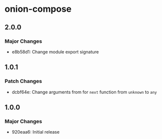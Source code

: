 # onion-compose

## 2.0.0

### Major Changes

- e8b58d1: Change module export signature

## 1.0.1

### Patch Changes

- dcbf64e: Change arguments from for `next` function from `unknown` to `any`

## 1.0.0

### Major Changes

- 920eaa6: Initial release
